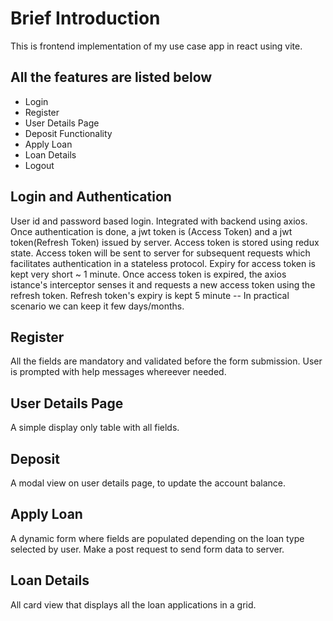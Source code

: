 # Brief Introduction

This is frontend implementation of my use case app in react using vite.

## All the features are listed below

- Login
- Register
- User Details Page
- Deposit Functionality
- Apply Loan
- Loan Details
- Logout

## Login and Authentication

User id and password based login. Integrated with backend using axios. Once authentication is done, a jwt token is (Access Token) and a jwt token(Refresh Token) issued by server. Access token is stored using redux state. Access token will be sent to server for subsequent requests which facilitates authentication in a stateless protocol.
Expiry for access token is kept very short ~ 1 minute. Once access token is expired, the axios istance's interceptor senses it and requests a new access token using the refresh token. Refresh token's expiry is kept 5 minute -- In practical scenario we can keep it few days/months.

## Register

All the fields are mandatory and validated before the form submission. User is prompted with help messages whereever needed.

## User Details Page

A simple display only table with all fields.

## Deposit

A modal view on user details page, to update the account balance.

## Apply Loan

A dynamic form where fields are populated depending on the loan type selected by user. Make a post request to send form data to server.

## Loan Details

All card view that displays all the loan applications in a grid.
